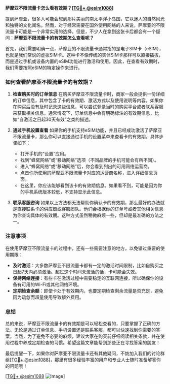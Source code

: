 **萨摩亚不限流量卡怎么看有效期？[[TG💪+ @esim1088](https://t.me/s/esim1088)]**

提到萨摩亚，很多人可能会想到那片美丽的南太平洋小岛国，它以迷人的自然风光和独特的文化闻名。然而，对于经常需要在国外使用网络的人来说，萨摩亚的不限流量卡可能是一个非常实用的选择。但是，不少人在拿到这张卡后都会有一个疑问：**萨摩亚不限流量卡的有效期怎么查看呢？**

首先，我们需要明确一点，萨摩亚的不限流量卡通常指的是电子SIM卡（eSIM），也就是我们常说的虚拟SIM卡。这种卡不像传统的实体SIM卡那样可以直接插拔，而是通过手机或设备内置的eSIM功能进行激活和使用。因此，在查看有效期时，我们需要按照eSIM的特定操作来进行。

### 如何查看萨摩亚不限流量卡的有效期？

1. **检查购买时的订单信息**
   在购买萨摩亚不限流量卡时，商家一般会提供一份详细的订单信息，其中包含了卡的有效期、激活方式以及使用说明等内容。如果你在购买后没有及时记录这些信息，可以尝试登录当时的购买平台或者联系客服来获取相关信息。通常情况下，订单信息中会有明确标注的有效期信息，比如“自激活之日起30天有效”之类的描述。

2. **通过手机设置查看**
   如果你的手机支持eSIM功能，并且已经成功激活了萨摩亚不限流量卡，那么你可以直接通过手机的设置菜单来查看卡的有效期。具体步骤如下：
   - 打开手机的“设置”应用。
   - 找到“蜂窝网络”或“移动网络”选项（不同品牌的手机可能会有所不同）。
   - 进入“蜂窝网络”或“移动网络”后，你会看到列出的可用网络运营商。
   - 点击你所使用的萨摩亚不限流量卡对应的运营商名称，进入详细信息页面。
   - 在这里，你应该能够看到该卡的有效期信息。如果看不到，可能是因为你的手机系统版本较低，不支持显示此信息。

3. **联系客服咨询**
   如果以上方法都无法帮助你确认卡的有效期，那么最好的办法就是直接联系卡的供应商或客服团队。他们会根据你的订单号或者其他相关信息为你查询具体的有效期。这种方式虽然稍微麻烦一些，但却是最准确的方法之一。

### 注意事项

在使用萨摩亚不限流量卡的过程中，还有一些需要注意的地方，以免错过重要的使用期限：

- **及时激活**：大多数萨摩亚不限流量卡都有一定的激活时间限制，比如自购买之日起7天内必须激活。超过这个时间未激活的话，卡可能会失效。
- **保持网络连接**：有些卡在激活过程中需要稳定的互联网连接，所以确保你的设备有可用的Wi-Fi或其他网络环境。
- **定期检查余额**：即使卡处于有效期内，也要定期检查剩余流量是否充足，避免因为疏忽而超量使用导致额外费用。

### 总结

总的来说，萨摩亚不限流量卡的有效期是可以轻松查看的，只要掌握了正确的方法。无论是通过订单信息、手机设置还是联系客服，都可以快速找到你需要的答案。当然，为了避免不必要的麻烦，建议大家在购买前仔细阅读相关条款，并在使用过程中养成定期检查的习惯。希望这篇文章能帮到那些正在寻找答案的朋友！

最后提醒一下，如果你对萨摩亚不限流量卡还有其他疑问，不妨加入我们的讨论群组[[TG💪+ @esim1088](https://t.me/s/esim1088)]，那里有很多经验丰富的用户和专业人士随时准备解答你的问题哦！

[[TG💪+ @esim1088](https://t.me/s/esim1088) ![Image](https://i.postimg.cc/4NQfJmqS/Snipaste-2025-05-13-00-14-12.png)]